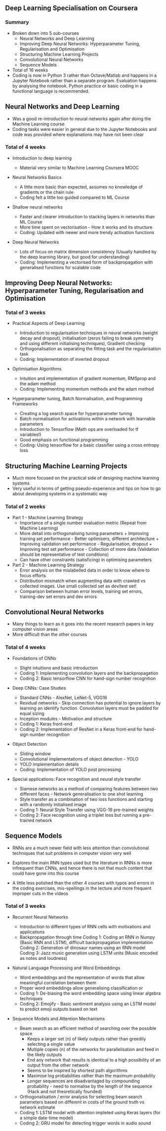## Deep Learning Specialisation on Coursera

### Summary
+ Broken down into 5 sub-courses
    + Neural Networks and Deep Learning
    + Improving Deep Neural Networks: Hyperparameter Tuning, Regularisation and Optimisation
    + Structuring Machine Learning Projects
    + Convolutional Neural Networks
    + Sequence Models
+ Total of 16 weeks
+ Coding is now in Python 3 rather than Octave/Matlab and happens in a Jupyter Notebook rather than a separate program. Evaluation happens by analysing the notebook. Python practice or basic coding in a functional language is recommended.


## Neural Networks and Deep Learning

+ Was a good re-introduction to neural networks again after doing the Machine Learning course
+ Coding tasks were easier in general due to the Jupyter Notebooks and code was provided where explanations may have not been clear

### Total of 4 weeks

+ Introduction to deep learning
    + Material very similar to Machine Learning Coursera MOOC
    
+ Neural Networks Basics
    + A little more basic than expected, assumes no knowledge of gradients or the chain rule
    + Coding felt a little too guided compared to ML Course
    
+ Shallow neural networks
    + Faster and clearer introduction to stacking layers in networks than ML Course
    + More time spent on vectorisation - How it works and its structure
    + Coding: Updated with newer and more trendy activation functions
    
+ Deep Neural Networks
    + Lots of focus on matrix dimension consistency (Usually handled by the deep learning library, but good for understanding)
    + Coding: Implementing a vectorised form of backpropagation with generalised functions for scalable code
    
## Improving Deep Neural Networks: Hyperparameter Tuning, Regularisation and Optimisation

### Total of 3 weeks

+ Practical Aspects of Deep Learning
    + Introduction to regularisation techniques in neural networks (weight decay and dropout), initialisation (zeros failing to break symmetry and using different initialising techniques), Gradient checking
    + Orthogonalisation as separating the fitting task and the regularisation task
    + Coding: Implementation of inverted dropout
    
+ Optimisation Algorithms
    + Intuition and implementation of gradient momentum, RMSprop and the adam method
    + Coding: Implementing momentum methods and the adam method
    
+ Hyperparameter tuning, Batch Normalisation, and Programming Frameworks
    + Creating a log search space for hyperparameter tuning
    + Batch normalisation for activations within a network with learnable parameters
    + Introduction to Tensorflow (Math ops are overloaded for tf variables!)
    + Good emphasis on functional programming
    + Coding: Using tensorflow for a basic classifier using a cross entropy loss
    
## Structuring Machine Learning Projects

+ Much more focused on the practical side of designing machine learning systems
+ Very useful in terms of getting pseudo-experience and tips on how to go about developing systems in a systematic way

### Total of 2 weeks
+ Part 1 - Machine Learning Strategy
    + Importance of a single number evaluation metric (Repeat from Machine Learning)
    + More detail into orthogonalising tuning parameters
            + Improving training set performance - Better optimisers, different architecture 
            + Improving validation set performance - Regularisation, dropout
            + Improving test set performance - Collection of more data (Validation should be representative of test conditions)
    + Can have other constraints (satisficing) in optimising parameters
+ Part 2 - Machine Learning Strategy
    + Error analysis on the mislabelled data in order to know where to focus efforts
    + Distribution mismatch when augmenting data with crawled vs collected images. Use small collected set as dev/test set!
    + Comparison between human error levels, training set errors, training-dev set errors and dev errors



## Convolutional Neural Networks

+ Many things to learn as it goes into the recent research papers in key computer vision areas
+ More difficult than the other courses

### Total of 4 weeks
+ Foundations of CNNs
    + Slight intuitions and basic introduction
    + Coding 1: Implementing convolution layers and the backpropagation
    + Coding 2: Basic tensorflow CNN for hand-sign number recognition
    
+ Deep CNNs: Case Studies
    + Standard CNNs - AlexNet, LeNet-5, VGG16
    + Residual networks - Skip connection has potential to ignore layers by learning an identify function. Convolution layers must be padded for equal sizing
    + Inception modules - Motivation and structure
    + Coding 1: Keras front-end
    + Coding 2: Implementation of ResNet in a Keras front-end for hand-sign number recognition
    
+ Object Detection
    + Sliding window
    + Convolutional implementations of object detection - YOLO 
    + YOLO implementation details
    + Coding: Implementation of YOLO post processing
    
+ Special applications: Face recognition and neural style transfer
    + Siamese networks as a method of comparing features between two different faces - Network generalisation to one shot learning
    + Style transfer as a combination of two loss functions and starting with a randomly initialised image
    + Coding 1: Neural Style Transfer using VGG-19 pre-trained weights
    + Coding 2: Face recognition using a triplet loss but running a pre-trained network

## Sequence Models
+ RNNs are a much newer field with less attention than convolutional techniques that suit problems in computer vision very well

+ Explores the main RNN types used but the literature in RNNs is more infrequent than CNNs, and hence there is not that much content that could have gone into this course

+ A little less polished than the other 4 courses with typos and errors in the coding exercises, mis-spellings in the lecture and more frequent improper cuts in the videos

### Total of 3 weeks
+ Recurrent Neural Networks
    + Introduction to different types of RNN cells with motivations and applications
    + Backpropagation through time
    Coding 1: Coding an RNN in Numpy (Basic RNN and LSTM), difficult backpropagation implementation
    Coding 2: Generation of dinosaur names using an RNN model
    Coding 3: Jazz music generation using LSTM units (Music encoded as notes and loudness)

+ Natural Language Processing and Word Embeddings
    + Word embeddings and the representation of words that allow meaningful correlation between them
    + Proper word embeddings allow generalising classification or 
    + Coding 1: De-biasing the word embedding space using linear algebra techniques
    + Coding 2: Emojify - Basic sentiment analysis using an LSTM model to predict emoji outputs based on text
    
+ Sequence Models and Attention Mechanisms
    + Beam search as an efficient method of searching over the possible space
        + Keeps a larger set (n) of likely outputs rather than greedily selecting a single value
        + Multiple copies (n) of the networks for parallelisation and feed in the likely outputs
        + End any network that results is identical to a high possibility of an output from the other network
        + Seems to be inspired by shortest path algorithms
        + Maximise log probabilities rather than the maximum probability 
        + Longer sequences are disadvantaged by compounding probability - need to normalise by the length of the sequence (Hack and not theoretically founded)
    + Orthogonalisation / error analysis for selecting beam search parameters based on different in costs of the ground truth vs network estimate
    + Coding 1: LSTM model with attention impleted using Keras layers (for a simple date-time model)
    + Coding 2: GRU model for detecting trigger words in audio sound
        
        
        
